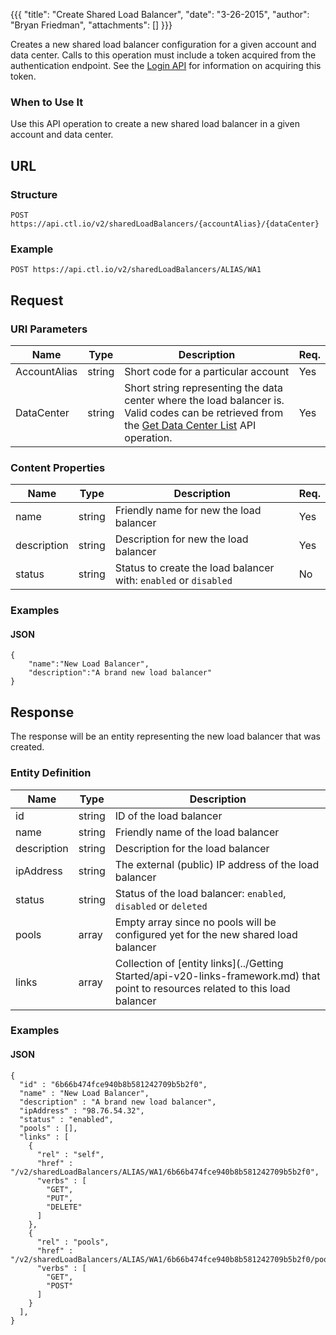 {{{
  "title": "Create Shared Load Balancer",
  "date": "3-26-2015",
  "author": "Bryan Friedman",
  "attachments": []
}}}

Creates a new shared load balancer configuration for a given account and data center. Calls to this operation must include a token acquired from the authentication endpoint. See the [Login API](../Authentication/login.md) for information on acquiring this token.

### When to Use It

Use this API operation to create a new shared load balancer in a given account and data center.

## URL

### Structure

    POST https://api.ctl.io/v2/sharedLoadBalancers/{accountAlias}/{dataCenter}

### Example

    POST https://api.ctl.io/v2/sharedLoadBalancers/ALIAS/WA1

## Request

### URI Parameters

| Name | Type | Description | Req. |
| --- | --- | --- | --- |
| AccountAlias | string | Short code for a particular account | Yes |
| DataCenter | string | Short string representing the data center where the load balancer is. Valid codes can be retrieved from the [Get Data Center List](get-data-center.md) API operation. | Yes |

### Content Properties

| Name | Type | Description | Req. |
| --- | --- | --- | --- |
| name | string | Friendly name for new the load balancer | Yes |
| description | string | Description for new the load balancer | Yes |
| status | string | Status to create the load balancer with: `enabled` or `disabled` | No |

### Examples

#### JSON

    {
    	"name":"New Load Balancer",
    	"description":"A brand new load balancer"
    }


## Response

The response will be an entity representing the new load balancer that was created.

### Entity Definition

| Name | Type | Description |
| --- | --- | --- |
| id | string | ID of the load balancer |
| name | string | Friendly name of the load balancer |
| description | string | Description for the load balancer |
| ipAddress | string | The external (public) IP address of the load balancer |
| status | string | Status of the load balancer: `enabled`, `disabled` or `deleted` |
| pools | array | Empty array since no pools will be configured yet for the new shared load balancer |
| links | array | Collection of [entity links](../Getting Started/api-v20-links-framework.md) that point to resources related to this load balancer |

### Examples

#### JSON

    {
      "id" : "6b66b474fce940b8b581242709b5b2f0",
      "name" : "New Load Balancer",
      "description" : "A brand new load balancer",
      "ipAddress" : "98.76.54.32",
      "status" : "enabled",
      "pools" : [],
      "links" : [
        {
          "rel" : "self",
          "href" : "/v2/sharedLoadBalancers/ALIAS/WA1/6b66b474fce940b8b581242709b5b2f0",
          "verbs" : [
            "GET",
            "PUT",
            "DELETE"
          ]
        },
        {
          "rel" : "pools",
          "href" : "/v2/sharedLoadBalancers/ALIAS/WA1/6b66b474fce940b8b581242709b5b2f0/pools",
          "verbs" : [
            "GET",
            "POST"
          ]
        }
      ],
    }
